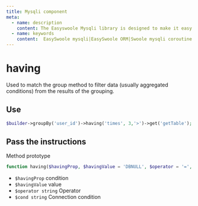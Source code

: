 ```yaml
---
title: Mysqli component
meta:
  - name: description
    content: The Easyswoole Mysqli library is designed to make it easy for users to make a database call in an object-oriented form. And provide basic support for advanced usage such as Orm components.
  - name: keywords
    content:  EasySwoole mysqli|EasySwoole ORM|Swoole mysqli coroutine client|swoole ORM
---
```

# having

Used to match the group method to filter data (usually aggregated conditions) from the results of the grouping.


## Use

```php
$builder->groupBy('user_id')->having('times', 3,'>')->get('getTable');
```


## Pass the instructions

Method prototype
```php
function having($havingProp, $havingValue = 'DBNULL', $operator = '=', $cond = 'AND')
```

- `$havingProp` condition
- `$havingValue` value
- `$operator string` Operator
- `$cond string` Connection condition